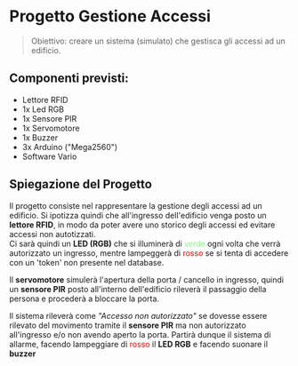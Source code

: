 # Progetto Gestione Accessi 
> Obiettivo: creare un sistema (simulato) che gestisca gli accessi ad un edificio.

## Componenti previsti:
- Lettore RFID
- 1x Led RGB
- 1x Sensore PIR
- 1x Servomotore
- 1x Buzzer
- 3x Arduino ("Mega2560")
- Software Vario

## Spiegazione del Progetto
Il progetto consiste nel rappresentare la gestione degli accessi ad un edificio. Si ipotizza quindi che all'ingresso dell'edificio venga posto un **lettore RFID**, in modo da poter avere uno storico degli accessi ed evitare accessi non autotizzati.  
Ci sarà quindi un **LED (RGB)** che si illuminerà di <span style="color: lightgreen;">verde</span> ogni volta che verrà autorizzato un ingresso, mentre lampeggerà di <span style="color: red;">rosso</span> se si tenta di accedere con un 'token' non presente nel database.  

Il **servomotore** simulerà l'apertura della porta / cancello in ingresso, quindi un **sensore PIR** posto all'interno dell'edificio rileverà il passaggio della persona e procederà a bloccare la porta.  

Il sistema rileverà come *"Accesso non autorizzato"* se dovesse essere rilevato del movimento tramite il **sensore PIR** ma non autorizzato all'ingresso e/o non avendo aperto la porta. Partirà dunque il sistema di allarme, facendo lampeggiare di <span style="color: red;">rosso</span> il **LED RGB** e facendo suonare il **buzzer**
